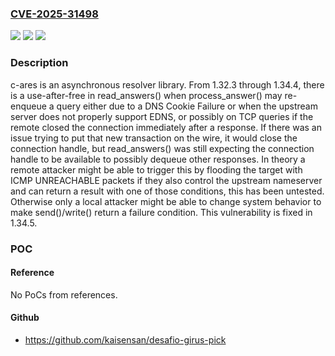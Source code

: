 ### [CVE-2025-31498](https://cve.mitre.org/cgi-bin/cvename.cgi?name=CVE-2025-31498)
![](https://img.shields.io/static/v1?label=Product&message=c-ares&color=blue)
![](https://img.shields.io/static/v1?label=Version&message=%3E%3D%201.32.3%2C%20%3C%201.34.5%20&color=brightgreen)
![](https://img.shields.io/static/v1?label=Vulnerability&message=CWE-416%3A%20Use%20After%20Free&color=brightgreen)

### Description

c-ares is an asynchronous resolver library. From 1.32.3 through 1.34.4, there is a use-after-free in read_answers() when process_answer() may re-enqueue a query either due to a DNS Cookie Failure or when the upstream server does not properly support EDNS, or possibly on TCP queries if the remote closed the connection immediately after a response. If there was an issue trying to put that new transaction on the wire, it would close the connection handle, but read_answers() was still expecting the connection handle to be available to possibly dequeue other responses. In theory a remote attacker might be able to trigger this by flooding the target with ICMP UNREACHABLE packets if they also control the upstream nameserver and can return a result with one of those conditions, this has been untested. Otherwise only a local attacker might be able to change system behavior to make send()/write() return a failure condition. This vulnerability is fixed in 1.34.5.

### POC

#### Reference
No PoCs from references.

#### Github
- https://github.com/kaisensan/desafio-girus-pick

